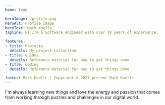 ```yaml
---
home: true

heroImage: /profile.png
heroAlt: Profile image
heroText: Mark Koelle
tagline: Hi I'm a Software engineer with over 10 years of experience.

features:
- title: Projects
  details: My project collection
- title: Guides
  details: Reference material for how to get things done
- title: Coding
  details: Reference material for how to get things done

footer: Mark Koelle | Copyright © 2021-present Mark Koelle
---
```


I'm always learning new things and love the energy and passion that comes from working through puzzles and challenges in our digital world.
